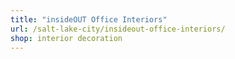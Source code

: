 ```yaml
---
title: "insideOUT Office Interiors"
url: /salt-lake-city/insideout-office-interiors/
shop: interior decoration
---
```

